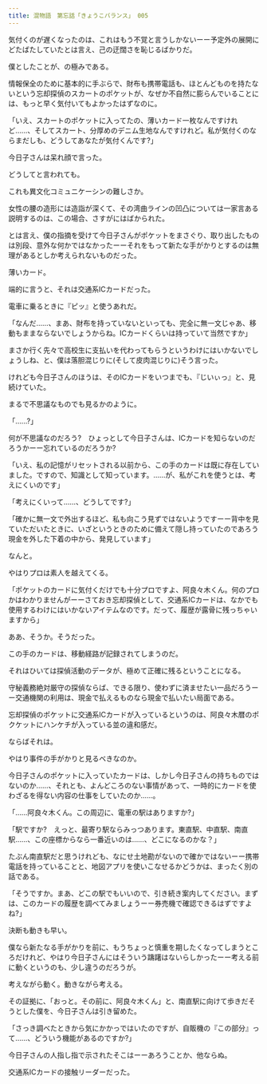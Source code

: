 ```yaml
---
title: 混物語　第忘話「きょうこバランス」 005
---
```


気付くのが遅くなったのは、これはもう不覚と言うしかないーー予定外の展開にどたばたしていたとは言え、己の迂闊さを恥じるばかりだ。

僕としたことが、の極みである。

情報保全のために基本的に手ぶらで、財布も携帯電話も、ほとんどものを持たないという忘却探偵のスカートのポケットが、なぜか不自然に膨らんでいることには、もっと早く気付いてもよかったはずなのに。

「いえ、スカートのポケットに入ってたの、薄いカード一枚なんですけれど……、そしてスカート、分厚めのデニム生地なんですけれど。私が気付くのならまだしも、どうしてあなたが気付くんです?」

今日子さんは呆れ顔で言った。

どうしてと言われても。

これも異文化コミュニケーシンの難しさか。

女性の腰の造形には造詣が深くて、その湾曲ラインの凹凸については一家言ある説明するのは、この場合、さすがにはばかられた。

とは言え、僕の指摘を受けて今日子さんがポケットをまさぐり、取り出したものは別段、意外な何かではなかったーーそれをもって新たな手がかりとするのは無理があるとしか考えられないものだった。

薄いカード。

端的に言うと、それは交通系ICカードだった。

電車に乗るときに『ピッ』と使うあれだ。

「なんだ……、まあ、財布を持っていないといっても、完全に無一文じゃあ、移動もままならないでしょうからね。ICカードくらいは持っていて当然ですか」

まさか行く先々で高校生に支払いを代わってもらうというわけにはいかないでしょうしね、と、僕は落胆混じりに(そして皮肉混じりに)そう言った。

けれども今日子さんのほうは、そのICカードをいつまでも、『じいぃっ』と、見続けていた。

まるで不思議なものでも見るかのように。

「……?」

何が不思議なのだろう?　ひょっとして今日子さんは、ICカードを知らないのだろうかーー忘れているのだろうか?

「いえ、私の記憶がリセットされる以前から、この手のカードは既に存在していました。ですので、知識として知っています。……が、私がこれを使うとは、考えにくいのです」

「考えにくいって……、どうしてです?」

「確かに無一文で外出するほど、私も向こう見ずではないようですーー背中を見ていただいたときに、いざというときのために備えて隠し持っていたのであろう現金を外した下着の中から、発見しています」

なんと。

やはりプロは素人を越えてくる。

「ポケットのカードに気付くだけでも十分プロですよ、阿良々木くん。何のプロかはわかりませんがーーさておき忘却探偵として、交通系ICカードは、なかでも使用するわけにはいかないアイテムなのです。だって、履歴が露骨に残っちゃいますから」

ああ、そうか。そうだった。

この手のカードは、移動経路が記録されてしまうのだ。

それはひいては探偵活動のデータが、極めて正確に残るということになる。

守秘義務絶対厳守の探偵ならば、できる限り、使わずに済ませたい一品だろうーー交通機関の利用は、現金で払えるものなら現金で払いたい局面である。

忘却探偵のポケットに交通系ICカードが入っているというのは、阿良々木暦のポクケットにハンケチが入っている並の違和感だ。

ならばそれは。

やはり事件の手がかりと見るベきなのか。

今日子さんのポケットに入っていたカードは、しかし今日子さんの持ちものではないのか……、それとも、よんどころのない事情があって、一時的にカードを使わざるを得ない内容の仕事をしていたのか……。

「……阿良々木くん。この周辺に、電車の駅はありますか?」

「駅ですか?　えっと、最寄り駅ならみっつあります。東直駅、中直駅、南直駅……、この座標からなら一番近いのは……、どこになるのかな？」

たぶん南直駅だと思うけれども、なにせ土地勘がないので確かではないーー携帯電話を持っていることと、地図アプリを使いこなせるかどうかは、まったく別の話である。

「そうですか。まあ、どこの駅でもいいので、引き続き案内してください。まずは、このカードの履歴を調べてみましょうーー券売機で確認できるはずですよね?」

決断も動きも早い。

僕なら新たなる手がかりを前に、もうちょっと慎重を期したくなってしまうところだけれど、やはり今日子さんにはそういう躊躇はないらしかったーー考える前に動くというのも、少し違うのだろうが。

考えながら動く。動きながら考える。

その証拠に、「おっと。その前に、阿良々木くん」と、南直駅に向けて歩きだそうとした僕を、今日子さんは引き留めた。

「さっき調べたときから気にかかっではいたのですが、自販機の『この部分』って……、どういう機能があるのですか?」

今日子さんの人指し指で示されたそこはーーあろうことか、他ならぬ。

交通系ICカードの接触リーダーだった。
